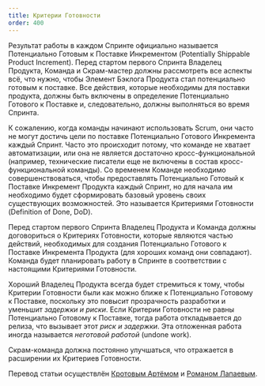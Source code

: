 ```yaml
---
title: Критерии Готовности
order: 400
---
```


Результат работы в каждом Спринте официально называется Потенциально Готовым к Поставке Инкрементом (Potentially Shippable Product Increment). Перед стартом первого Спринта Владелец Продукта, Команда и Скрам-мастер должны рассмотреть все аспекты всё, что нужно, чтобы Элемент Бэклога Продукта стал потенциально готовым к поставке. Все действия, которые необходимы для поставки продукта, должны быть включены в определение Потенциально Готового к Поставке и, следовательно, должны выполняться во время Спринта.

К сожалению, когда команды начинают использовать Scrum, они часто не могут достичь цели по поставке Потенциально Готового Инкремента каждый Спринт. Часто это происходит потому, что команде не хватает автоматизации, или она не является достаточно кросс-функциональной (например, технические писатели еще не включены в состав кросс-функциональной команды). Со временем Команде необходимо совершенствоваться, чтобы предоставлять Потенциально Готовый к Поставке Инкремент Продукта каждый Спринт, но для начала им необходимо будет сформировать базовый уровень своих существующих возможностей. Это называется Критериями Готовности (Definition of Done, DoD).

Перед стартом первого Спринта Владелец Продукта и Команда должны договориться о Критериях Готовности, которые являются частью действий, необходимых для создания Потенциально Готового к Поставке Инкремента Продукта (для хороших команд они совпадают). Команда будет планировать работу в Спринте в соответствии с настоящими Критериями Готовности.

Хороший Владелец Продукта всегда будет стремиться к тому, чтобы Критерии Готовности были как можно ближе к Потенциально Готовому к Поставке, поскольку это повысит прозрачность разработки и уменьшит *задержки и риски*. Если Критерии Готовности не равны Потенциально Готовому к Поставке, тогда работа откладывается до релиза, что вызывает этот *риск и задержки*. Эта отложенная работа иногда называется *неготовой работой* (undone work).

Скрам-команда должна постоянно улучшаться, что отражается в расширении их Критериев Готовности.

Перевод статьи осуществлён [Кротовым Артёмом](https://www.facebook.com/artem.v.krotov) и [Романом Лапаевым](https://www.linkedin.com/in/romanlapaev).
